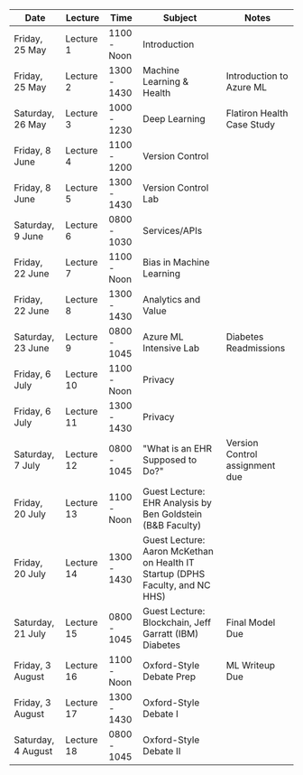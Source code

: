 Date | Lecture | Time | Subject | Notes
---- | ------- | ---- | ------- | -----
Friday, 25 May | Lecture 1 | 1100 - Noon | Introduction
Friday, 25 May | Lecture 2 | 1300 - 1430 | Machine Learning & Health | Introduction to Azure ML
Saturday, 26 May | Lecture 3 | 1000 - 1230 | Deep Learning | Flatiron Health Case Study
Friday, 8 June | Lecture 4 | 1100 - 1200 | Version Control
Friday, 8 June | Lecture 5 | 1300 - 1430 | Version Control Lab
Saturday, 9 June | Lecture 6 |0800 - 1030 | Services/APIs | 
Friday, 22 June | Lecture 7 | 1100 - Noon | Bias in Machine Learning
Friday, 22 June | Lecture 8 | 1300 - 1430 | Analytics and Value
Saturday, 23 June | Lecture 9 | 0800 - 1045 | Azure ML Intensive Lab | Diabetes Readmissions
Friday, 6 July | Lecture 10 | 1100 - Noon | Privacy
Friday, 6 July | Lecture 11 | 1300 - 1430 | Privacy
Saturday, 7 July | Lecture 12 | 0800 - 1045 | "What is an EHR Supposed to Do?" | Version Control assignment due 
Friday, 20 July | Lecture 13 | 1100 - Noon | Guest Lecture: EHR Analysis by Ben Goldstein (B&B Faculty)
Friday, 20 July | Lecture 14 | 1300 - 1430 | Guest Lecture: Aaron McKethan on Health IT Startup (DPHS Faculty, and NC HHS)
Saturday, 21 July | Lecture 15 | 0800 - 1045 | Guest Lecture: Blockchain, Jeff Garratt (IBM) Diabetes | Final Model Due | 
Friday, 3 August | Lecture 16 | 1100 - Noon | Oxford-Style Debate Prep | ML Writeup Due
Friday, 3 August | Lecture 17 | 1300 - 1430 | Oxford-Style Debate I
Saturday, 4 August | Lecture 18 | 0800 - 1045 | Oxford-Style Debate II
